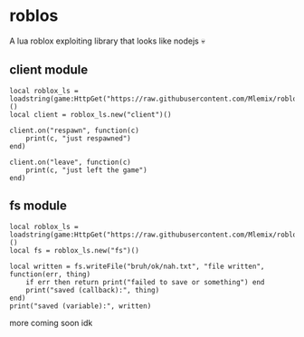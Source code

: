 # roblos
A lua roblox exploiting library that looks like nodejs 💀

## client module
```
local roblox_ls = loadstring(game:HttpGet("https://raw.githubusercontent.com/Mlemix/roblos/main/init.lua"))()
local client = roblox_ls.new("client")()

client.on("respawn", function(c)
    print(c, "just respawned")
end)

client.on("leave", function(c)
    print(c, "just left the game")
end)
```

## fs module
```
local roblox_ls = loadstring(game:HttpGet("https://raw.githubusercontent.com/Mlemix/roblos/main/init.lua"))()
local fs = roblox_ls.new("fs")()

local written = fs.writeFile("bruh/ok/nah.txt", "file written", function(err, thing)
    if err then return print("failed to save or something") end
    print("saved (callback):", thing)
end)
print("saved (variable):", written)
```

more coming soon idk
